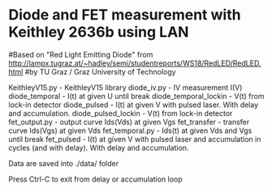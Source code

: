 # Diode and FET measurement with Keithley 2636b using LAN

#Based on "Red Light Emitting Diode" from http://lampx.tugraz.at/~hadley/semi/studentreports/WS18/RedLED/RedLED.html
#by TU Graz / Graz University of Technology


KeithleyV15.py - KeithleyV15 library
diode_iv.py - IV measurement I(V)
diode_temporal - I(t) at given U until break
diode_temporal_lockin - V(t) from lock-in detector
diode_pulsed - I(t)  at given V with pulsed laser. With delay and accumulation.
diode_pulsed_lockin - V(t) from lock-in detector
fet_output.py - output curve Ids(Vds) at given Vgs
fet_transfer - transfer curve Ids(Vgs) at given Vds
fet_temporal.py - Ids(t) at given Vds and Vgs until break
fet_pulsed - I(t) at given V with pulsed laser and accumulation in cycles (and with delay). With delay and accumulation.

Data are saved into ./data/ folder

Press Ctrl-C to exit from delay or accumulation loop